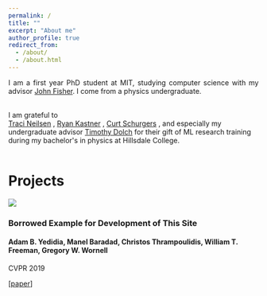 ```yaml
---
permalink: /
title: ""
excerpt: "About me"
author_profile: true
redirect_from: 
  - /about/
  - /about.html
---
```


<div class="intro">
<p align="justify">
I am a first year PhD student at MIT, studying computer science with my advisor 
<a href="https://www.csail.mit.edu/person/john-fisher">John Fisher</a>. I come from a physics undergraduate.<br><br>

I am grateful to  
<a href="https://physics.byu.edu/department/directory/neilsent">Traci Neilsen</a>
 , 
<a href="http://kastner.ucsd.edu/ryan/">Ryan Kastner</a>
 , 
<a href="https://jacobsschool.ucsd.edu/cosmos/curt-schurgers">Curt Schurgers</a>
 ,
  and especially my undergraduate advisor 
  <a href="https://www.hillsdale.edu/faculty/timothy-dolch/">Timothy Dolch</a>
  for their gift of ML research training during my bachelor's in physics at Hillsdale College.
 <br><br>
</p>
</div>

<div><h1>Projects</h1></div>
<div id="projects">
	<article>
		<a class="pub_image"><img src="files/publications/3_unknown_occluders/snapshot.png"></a>
		<div class="pub_text">
			<h3>Borrowed Example for Development of This Site</h3>
		    <h4 class="authors"> 
                Adam B. Yedidia, <b>Manel Baradad</b>, Christos Thrampoulidis, William T. Freeman, Gregory W. Wornell
			</h4>
            <p>CVPR 2019</p>
			[<a href="https://www.rle.mit.edu/sia/wp-content/uploads/2019/07/2019-yedidia-baradad-thrampoulidis-freeman-wornell-cvpr.pdf">paper</a>]
		</div>
	</article>
	
	
</div>
